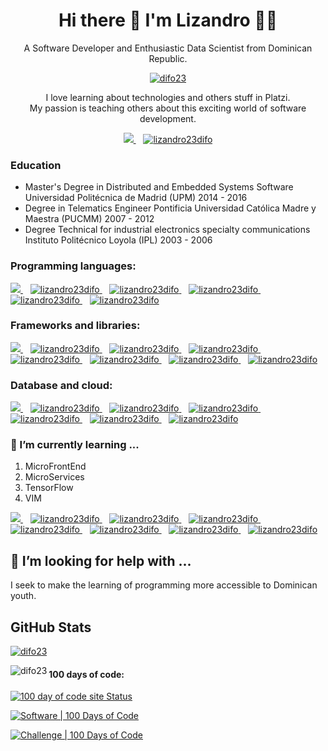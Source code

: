 
<h1 align='center'>
  <strong> Hi there 👋 I'm Lizandro 👨‍💻</strong>
</h1>
<p align='center'> 
  A Software Developer and Enthusiastic Data Scientist from Dominican Republic.
</p>
<p align='center'> 

  <a href="https://www.linkedin.com/in/lizandro23difo/">
  <img src="https://komarev.com/ghpvc/?username=difo23&label=Profile%20views&color=0e75b6&style=flat" alt="difo23" />
</a>
</p>
<p align='center'>
  I love learning about technologies and others stuff in Platzi.   </br>
  My passion is teaching others about this exciting world of software development.
</p>


<p align='center'>
  
  <a href="https://www.linkedin.com/in/lizandro23difo/">
    <img src="https://img.shields.io/badge/linkedin-%230077B5.svg?&style=for-the-badge&logo=linkedin&logoColor=white" />
  </a>&nbsp;&nbsp;
 <a href="https://twitter.com/lizandro23difo" target="blank">
  <img src="https://img.shields.io/twitter/follow/lizandro23difo?logo=twitter&style=for-the-badge" alt="lizandro23difo" />
</a>
  
</p>



### Education

* Master's Degree in Distributed and Embedded Systems Software
  Universidad Politécnica de Madrid (UPM)
  2014 - 2016
* Degree in Telematics Engineer
  Pontificia Universidad Católica Madre y Maestra (PUCMM)
  2007 - 2012
* Degree Technical for industrial electronics specialty communications
  Instituto Politécnico Loyola (IPL)
  2003 - 2006
  
### Programming languages:
<p align='left'>
  <a href="https://www.linkedin.com/in/lizandro23difo/">
    <img src="https://img.shields.io/badge/Python-3776AB?style=for-the-badge&logo=python&logoColor=white" />
  </a>&nbsp;&nbsp;
   <a href="https://twitter.com/lizandro23difo" target="blank">
     <img src="https://img.shields.io/badge/JavaScript-323330?style=for-the-badge&logo=javascript&logoColor=F7DF1E" alt="lizandro23difo" />
  </a>
   &nbsp;&nbsp;
   <a href="https://twitter.com/lizandro23difo" target="blank">
     <img src="https://img.shields.io/badge/Scala-DC322F?style=for-the-badge&logo=scala&logoColor=white" alt="lizandro23difo" />
  </a>
   &nbsp;&nbsp;
   <a href="https://twitter.com/lizandro23difo" target="blank">
     <img src="https://img.shields.io/badge/TypeScript-007ACC?style=for-the-badge&logo=typescript&logoColor=white" alt="lizandro23difo" />
  </a>
    &nbsp;&nbsp;
   <a href="https://twitter.com/lizandro23difo" target="blank">
     <img src="https://img.shields.io/badge/C-00599C?style=for-the-badge&logo=c&logoColor=white" alt="lizandro23difo" />
  </a>
   &nbsp;&nbsp;
   <a href="https://twitter.com/lizandro23difo" target="blank">
     <img src="https://img.shields.io/badge/Shell_Script-121011?style=for-the-badge&logo=gnu-bash&logoColor=white" alt="lizandro23difo" />
  </a>
</p>

### Frameworks and libraries:

<p align='leftr'>
  <a href="https://www.linkedin.com/in/lizandro23difo/">
    <img src="https://img.shields.io/badge/React-20232A?style=for-the-badge&logo=react&logoColor=61DAFB" />
  </a>&nbsp;&nbsp;
   <a href="https://twitter.com/lizandro23difo" target="blank">
     <img src="https://img.shields.io/badge/React_Native-20232A?style=for-the-badge&logo=react&logoColor=61DAFB" alt="lizandro23difo" />
  </a>&nbsp;&nbsp;
   <a href="https://twitter.com/lizandro23difo" target="blank">
     <img src="https://img.shields.io/badge/Redux-593D88?style=for-the-badge&logo=redux&logoColor=white" alt="lizandro23difo" />
  </a>
   &nbsp;&nbsp;
   <a href="https://twitter.com/lizandro23difo" target="blank">
     <img src="https://img.shields.io/badge/Jupyter-F37626.svg?&style=for-the-badge&logo=Jupyter&logoColor=white" alt="lizandro23difo" />
  </a>
    &nbsp;&nbsp;
   <a href="https://twitter.com/lizandro23difo" target="blank">
     <img src="https://img.shields.io/badge/Angular-DD0031?style=for-the-badge&logo=angular&logoColor=white" alt="lizandro23difo" />
  </a>
   &nbsp;&nbsp;
   <a href="https://twitter.com/lizandro23difo" target="blank">
     <img src="https://img.shields.io/badge/Node.js-43853D?style=for-the-badge&logo=node.js&logoColor=white" alt="lizandro23difo" />
  </a>
   &nbsp;&nbsp;
   <a href="https://twitter.com/lizandro23difo" target="blank">
     <img src="https://img.shields.io/badge/Express.js-000000?style=for-the-badge&logo=express&logoColor=white" alt="lizandro23difo" />
  </a>
   &nbsp;&nbsp;
   <a href="https://twitter.com/lizandro23difo" target="blank">
     <img src="https://img.shields.io/badge/GraphQl-E10098?style=for-the-badge&logo=graphql&logoColor=white" alt="lizandro23difo" />
  </a>
  
</p>

### Database and cloud:

<p align='left'>
  <a href="https://www.linkedin.com/in/lizandro23difo/">
    <img src="https://img.shields.io/badge/PostgreSQL-316192?style=for-the-badge&logo=postgresql&logoColor=white" />
  </a>&nbsp;&nbsp;
   <a href="https://twitter.com/lizandro23difo" target="blank">
     <img src="https://img.shields.io/badge/MySQL-00000F?style=for-the-badge&logo=mysql&logoColor=white" alt="lizandro23difo" />
  </a>&nbsp;&nbsp;
   <a href="https://twitter.com/lizandro23difo" target="blank">
     <img src="https://img.shields.io/badge/MongoDB-4EA94B?style=for-the-badge&logo=mongodb&logoColor=white" alt="lizandro23difo" />
  </a>
   &nbsp;&nbsp;
   <a href="https://twitter.com/lizandro23difo" target="blank">
     <img src="https://img.shields.io/badge/Netlify-00C7B7?style=for-the-badge&logo=netlify&logoColor=white" alt="lizandro23difo" />
  </a>
    &nbsp;&nbsp;
   <a href="https://twitter.com/lizandro23difo" target="blank">
     <img src="https://img.shields.io/badge/Amazon_AWS-232F3E?style=for-the-badge&logo=amazon-aws&logoColor=white" alt="lizandro23difo" />
  </a>
   &nbsp;&nbsp;
   <a href="https://twitter.com/lizandro23difo" target="blank">
     <img src="https://img.shields.io/badge/Heroku-430098?style=for-the-badge&logo=heroku&logoColor=white" alt="lizandro23difo" />
  </a>
   &nbsp;&nbsp;
   <a href="https://twitter.com/lizandro23difo" target="blank">
     <img src="https://img.shields.io/badge/firebase-ffca28?style=for-the-badge&logo=firebase&logoColor=white" alt="lizandro23difo" />
  </a>
  
</p>


### 🌱 I’m currently learning ...

1. MicroFrontEnd
2. MicroServices
3. TensorFlow
4. VIM

<p align='left'>
  <a href="https://www.linkedin.com/in/lizandro23difo/">
    <img src="https://img.shields.io/badge/Docker-2CA5E0?style=for-the-badge&logo=docker&logoColor=white" />
  </a>&nbsp;&nbsp;
   <a href="https://twitter.com/lizandro23difo" target="blank">
     <img src="https://img.shields.io/badge/kubernetes-326ce5.svg?&style=for-the-badge&logo=kubernetes&logoColor=white" alt="lizandro23difo" />
  </a>&nbsp;&nbsp;
   <a href="https://twitter.com/lizandro23difo" target="blank">
     <img src="https://img.shields.io/badge/Docker-2CA5E0?style=for-the-badge&logo=docker&logoColor=white" alt="lizandro23difo" />
  </a>
   &nbsp;&nbsp;
   <a href="https://twitter.com/lizandro23difo" target="blank">
     <img src="https://img.shields.io/badge/next.js-000000?style=for-the-badge&logo=next.js&logoColor=white" alt="lizandro23difo" />
  </a>
    &nbsp;&nbsp;
   <a href="https://twitter.com/lizandro23difo" target="blank">
     <img src="https://img.shields.io/badge/Google_Cloud-4285F4?style=for-the-badge&logo=google-cloud&logoColor=white" alt="lizandro23difo" />
  </a>
   &nbsp;&nbsp;
   <a href="https://twitter.com/lizandro23difo" target="blank">
     <img src="https://img.shields.io/badge/nuxt.js-00C58E?style=for-the-badge&logo=nuxt.js&logoColor=white" alt="lizandro23difo" />
  </a>
     &nbsp;&nbsp;
   <a href="https://twitter.com/lizandro23difo" target="blank">
     <img src="https://img.shields.io/badge/Gatsby-663399?style=for-the-badge&logo=gatsby&logoColor=white" alt="lizandro23difo" />
  </a>
    &nbsp;&nbsp;
   <a href="https://twitter.com/lizandro23difo" target="blank">
     <img src="https://img.shields.io/badge/Rust-000000?style=for-the-badge&logo=rust&logoColor=white" alt="lizandro23difo" />
  </a>

</p>


## 🤔 I’m looking for help with ...
 
I seek to make the learning of programming more accessible to Dominican youth.


## GitHub Stats
<div>
<p align="left">  
 <a href="https://github.com/ryo-ma/github-profile-trophy"><img src="https://github-profile-trophy.vercel.app/?username=difo23" alt="difo23" /></a>
</p>



<p align="left" >
  <img align="left" src="https://github-readme-stats.vercel.app/api/top-langs?username=difo23&show_icons=true&locale=en&layout=compact" alt="difo23" />
</p>
</div>



#### 100 days of code: 
[![100 day of code site Status](https://api.netlify.com/api/v1/badges/958582c3-7898-41a9-a4a9-a96b96b338bd/deploy-status)](https://difo23the100daysofcode.netlify.app/)

[![Software | 100 Days of Code](https://www.software.com/badges/100-days-of-code)](https://www.software.com/100-days-of-code)  

[![Challenge | 100 Days of Code](https://img.shields.io/static/v1?label=Challenge&labelColor=384357&message=100%20Days%20of%20Code&color=00b4ee&style=for-the-badge&link=https://www.100daysofcode.com)](https://difo23the100daysofcode.netlify.app)      
   


<!--
**difo23/difo23** is a ✨ _special_ ✨ repository because its `README.md` (this file) appears on your GitHub profile.

Here are some ideas to get you started:


- 🌱 I’m currently learning ...
- 👯 I’m looking to collaborate on ...
- 🤔 I’m looking for help with ...
- 💬 Ask me about ...
- 📫 How to reach me: ...
- 😄 Pronouns: ...
- ⚡ Fun fact: ...
-->

